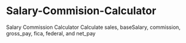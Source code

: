 # Salary-Commision-Calculator
Salary Commission Calculator Calculate sales, baseSalary, commission, gross_pay, fica, federal, and net_pay
